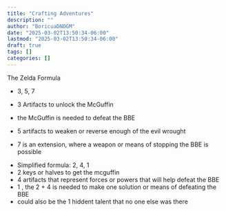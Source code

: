 ```yaml
---
title: "Crafting Adventures"
description: ""
author: "BoricuaDNDGM"
date: "2025-03-02T13:50:34-06:00"
lastmod: "2025-03-02T13:50:34-06:00"
draft: true
tags: []
categories: []
---
```


The Zelda Formula
- 3, 5, 7
- 3 Artifacts to unlock the McGuffin
- the McGuffin is needed to defeat the BBE

- 5 artifacts to weaken or reverse enough of the evil wrought
- 7 is an extension, where a weapon or means of stopping the BBE is possible

* Simplified formula: 2, 4, 1
* 2 keys or halves to get the mcguffin
* 4 artifacts that represent forces or powers that will help defeat the BBE
* 1 , the 2 + 4 is needed to make one solution or means of defeating the BBE
* could also be the 1 hiddent talent that no one else was there